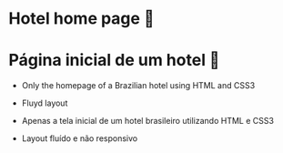 # Hotel home page :hotel:

# Página inicial de um hotel 🏨  #  



* Only the homepage of a Brazilian hotel using HTML and CSS3
* Fluyd layout



* Apenas a tela inicial de um hotel brasileiro utilizando HTML e CSS3
* Layout fluído e não responsivo